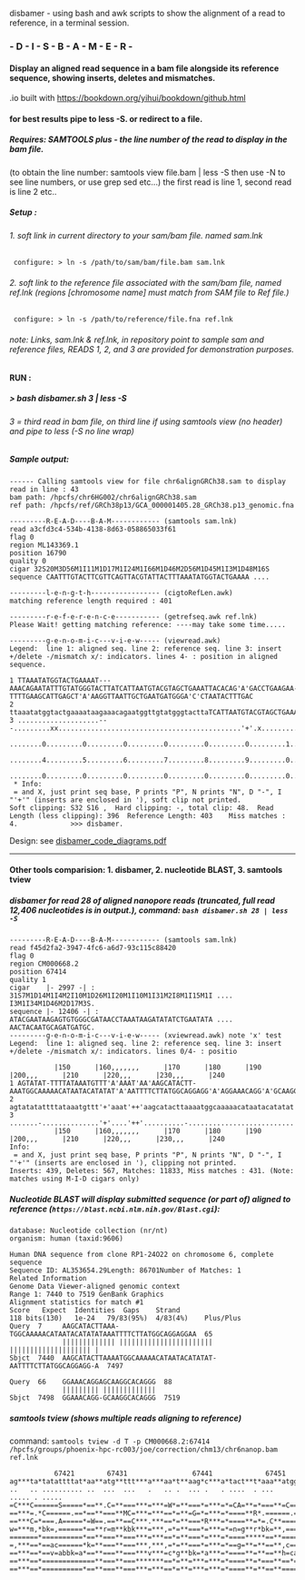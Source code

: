disbamer - using bash and awk scripts to show the alignment of a read to reference, in a terminal session.

### - D - I - S - B - A - M - E - R -

#### Display an aligned read sequence in a bam file alongside its reference sequence, showing inserts, deletes and mismatches.
 
 .io built with https://bookdown.org/yihui/bookdown/github.html

#### for best results pipe to less -S. or redirect to a file.

##### Requires: SAMTOOLS  plus - the line number of the read to display in the bam file. 
(to obtain the line number: samtools view file.bam | less -S   then use -N to see line numbers, or use grep sed etc...)
the first read is line 1, second read is line 2 etc..
##### Setup :
###### 1. soft link in current directory to your sam/bam file. named sam.lnk
<code>	configure: > ln -s /path/to/sam/bam/file.bam sam.lnk </code>
###### 2. soft link to the reference file associated with the sam/bam file, named ref.lnk (regions [chromosome name] must match from SAM file to Ref file.)
<code>	configure: > ln -s /path/to/reference/file.fna ref.lnk </code>
###### note: Links, sam.lnk & ref.lnk, in repository point to sample sam and reference files, READS 1, 2, and 3 are provided for demonstration purposes.
#### RUN :
#####  > bash disbamer.sh 3 | less -S
###### 3 = third read in bam file, on third line if using samtools view (no header) and pipe to less (-S no line wrap)

##### Sample output:
```
------ Calling samtools view for file chr6alignGRCh38.sam to display read in line : 43
bam path: /hpcfs/chr6HG002/chr6alignGRCh38.sam
ref path: /hpcfs/ref/GRCh38p13/GCA_000001405.28_GRCh38.p13_genomic.fna

---------R-E-A-D----B-A-M------------ (samtools sam.lnk)
read a3cfd3c4-534b-4138-8d63-058865033f61
flag 0
region ML143369.1
position 16790
quality 0
cigar 32S20M3D56M1I11M1D17M1I24M1I66M1D46M2D56M1D45M1I3M1D48M16S
sequence CAATTTGTACTTCGTTCAGTTACGTATTACTTTAAATATGGTACTGAAAA ....

---------l-e-n-g-t-h----------------- (cigtoRefLen.awk)
matching reference length required : 401

---------r-e-f-e-r-e-n-c-e----------- (getrefseq.awk ref.lnk)
Please Wait! getting matching reference: ----may take some time.....

---------g-e-n-o-m-i-c---v-i-e-w----- (viewread.awk)  
Legend:  line 1: aligned seq. line 2: reference seq. line 3: insert +/delete -/mismatch x/: indicators. lines 4- : position in aligned sequence.
 
1 TTAAATATGGTACTGAAAAT---AAACAGAATATTTGTATGGGTACTTATCATTAATGTACGTAGCTGAAATTACACAG'A'GACCTGAAGAA-TTTTGAAGCATTGAGCT'A'AAGGTTAATTGCTGAATGATGGGA'C'CTAATACTTTGAC
2 ttaaatatggtactgaaaataagaaacagaatggttgtatgggtacttaTCATTAATGTACGTAGCTGAAATTACACAG'+'GGCCTGAAGAATTTTTGAAGCATTGAGCT'+'AAGGTTAATTGCTGAATGATGGGA'+'CTAATACTTTGAC
3 ....................---.........xx.............................................'+'.x.........-.................'+'........................'+'.............
  ........0.........0.........0.........0.........0.........0.........1.........1'+'.........1.........1.........'+'1.........1.........1...'+'......1......
  ........4.........5.........6.........7.........8.........9.........0.........1'+'.........2.........3.........'+'4.........5.........6...'+'......7......
  ........0.........0.........0.........0.........0.........0.........0.........0'+'.........0.........0.........'+'0.........0.........0...'+'......0......
 * Info:
 = and X, just print seq base, P prints "P", N prints "N", D "-", I "'+'" (inserts are enclosed in '), soft clip not printed. 
Soft clipping: S32 S16 ,  Hard clipping: -, total clip: 48.  Read Length (less clipping): 396  Reference Length: 403    Miss matches : 4.             >>> disbamer. 

```
Design: see [disbamer_code_diagrams.pdf](./disbamer_code_diagrams.pdf) 

_____________________________________________________________________________________________________________________________________________________________

#### Other tools comparision: 1. disbamer, 2. nucleotide BLAST, 3. samtools tview

##### disbamer for read 28 of aligned nanopore reads (truncated, full read 12,406 nucleotides is in output.), command: ```bash disbamer.sh 28 | less -S```
```
---------R-E-A-D----B-A-M------------ (samtools sam.lnk)
read f45d2fa2-3947-4fc6-a6d7-93c115c88420
flag 0
region CM000668.2
position 67414
quality 1
cigar    |- 2997 -| :  31S7M1D14M1I4M2I10M1D26M1I20M1I10M1I31M2I8M1I15M1I .... I3M1I34M1D46M2D17M3S.
sequence |- 12406 -| :  ATACGAATAAGAGTGTGGGCGATAACCTAAATAAGATATATCTGAATATA ....  AACTACAATGCAGATGATGC.
---------g-e-n-o-m-i-c---v-i-e-w----- (xviewread.awk) note 'x' test
Legend:  line 1: aligned seq. line 2: reference seq. line 3: insert +/delete -/mismatch x/: indicators. lines 0/4- : positio

           |150      |160,,,,,,,      |170      |180      |190      |200,,,      |210      |220,,,      |230,,,      |240
1 AGTATAT-TTTTATAAATGTTT'A'AAAT'AA'AAGCATACTT-AAATGGCAAAAACATAATACATATAT'A'AATTTTCTTATGGCAGGAGG'A'AGGAAACAGG'A'GCAAGGCACAGGG
2 agtatatattttataaatgttt'+'aaat'++'aagcatacttaaaatggcaaaaacataatacatatat'+'aattttcttatggCAGGAGG'+'AGGAAACAGG'+'GCAAGGCACAGGG
3 .......-..............'+'....'++'..........-..........................'+'....................'+'..........'+'.............
           |150      |160,,,,,,,      |170      |180      |190      |200,,,      |210      |220,,,      |230,,,      |240
Info:
 = and X, just print seq base, P prints "P", N prints "N", D "-", I "'+'" (inserts are enclosed in '), clipping not printed.
Inserts: 439, Deletes: 567, Matches: 11833, Miss matches : 431. (Note: matches using M-I-D cigars only)
```
##### Nucleotide BLAST will display submitted sequence (or part of) aligned to reference (```https://blast.ncbi.nlm.nih.gov/Blast.cgi```):
```Submitted sequence:  AAATAAAAGCATACTTAAATGGCAAAAACATAATACATATATAAATTTTCTTATGGCAGGAGGAAGGAAACAGGAGCAAGGCACAGGG
database: Nucleotide collection (nr/nt)
organism: human (taxid:9606)
```
```
Human DNA sequence from clone RP1-24O22 on chromosome 6, complete sequence
Sequence ID: AL353654.29Length: 86701Number of Matches: 1
Related Information
Genome Data Viewer-aligned genomic context
Range 1: 7440 to 7519 GenBank Graphics
Alignment statistics for match #1
Score	Expect	Identities	Gaps	Strand
118 bits(130)	1e-24	79/83(95%)	4/83(4%)	Plus/Plus
Query  7     AAGCATACTTAAA-TGGCAAAAACATAATACATATATAAATTTTCTTATGGCAGGAGGAA  65
             ||||||||||||| ||||||||||||||||||||||| |||||||||||||||||||| |
Sbjct  7440  AAGCATACTTAAAATGGCAAAAACATAATACATATAT-AATTTTCTTATGGCAGGAGG-A  7497

Query  66    GGAAACAGGAGCAAGGCACAGGG  88
             ||||||||| |||||||||||||
Sbjct  7498  GGAAACAGG-GCAAGGCACAGGG  7519
```
##### samtools tview (shows multiple reads aligning to reference)
command: ```samtools tview -d T -p CM000668.2:67414  /hpcfs/groups/phoenix-hpc-rc003/joe/correction/chm13/chr6nanop.bam ref.lnk ```
```
           67421        67431                67441             67451
ag***ta*tatattttat*aa**atg**ttt***a***aa*t**aag*c***a*tact**t*aaa**atggc*a*aaaac
..   .. .......... ..  ...  ...   .   .. .  ... .   . ....  . ...  ..... . .....
=C***C======S=====*==**.C=**===***=***=W*=**===*=***=*=CA=**=*===**=C==.*=*===.A
==***=.*C======.==*==**===**MC=***=***==*=**=G=*=***=*====**R*.======.==*=*====A
==***C=*===.A=====*=W==.==**==C***.***==*=**===*R***=*====**=*=.C**=====*=*M====
w=***m,*bk=,======*==**r=m**kbk***=***,=*=**===*=***=*=n=g**r*bk=**,====***====h
=======*==========*==**===**===***=***==*=**===*=***=*====*****==**=====***=====
=,***==*==ac======*k=**===**===***,***,=*=**===*=***=*==g=**=**==**,c===*=*==h==
==***==*==v=abbk=a*==**===**===***v***=c*g**bk=*a***=*====**=**==**h=cab*k*=,===
==***==*=============**===**===*******==*=**=***=***=*====**=*===**==*==*=*=====
==***==*==========*==**===**===***=***==*=**=***=***=*====**=**==**=====*=*=====
```
